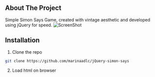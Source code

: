 ## About The Project
Simple Simon Says Game, created with vintage aesthetic and developed using jQuery for speed.
![ScreenShot](https://raw.github.com/marinaadlc/jQuery-simon-says/master/screenshot/screenshot1.png)


## Installation
1. Clone the repo
```sh
git clone https://github.com/marinaadlc/jQuery-simon-says
```
2. Load html on browser
